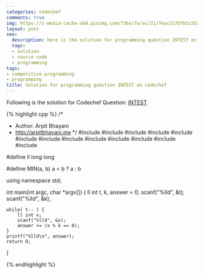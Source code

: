 ```yaml
---
categories: codechef
comments: true
img: https://s-media-cache-ak0.pinimg.com/736x/7e/ac/21/7eac217b7b1c55ab7fd56758e4e181be.jpg
layout: post
seo:
  description: Here is the solution for programming question INTEST on codechef
  tags:
  - solution
  - source code
  - programming
tags:
- competitive-programming
- programming
title: Solution for programming question INTEST on codechef
---
```


Following is the solution for Codechef Question: [INTEST](https://www.codechef.com/problems/INTEST)

{% highlight cpp %}
/*
 *  Author: Arpit Bhayani
 *  http://arpitbhayani.me
 */
#include <cmath>
#include <cstdio>
#include <cstdlib>
#include <climits>
#include <deque>
#include <iostream>
#include <list>
#include <limits>
#include <map>
#include <queue>
#include <set>
#include <stack>
#include <vector>

#define ll long long

#define MIN(a, b) a < b ? a : b

using namespace std;

int main(int argc, char *argv[]) {
    ll int t, k, answer = 0;
    scanf("%lld", &t);
    scanf("%lld", &k);

    while( t-- ) {
        ll int x;
        scanf("%lld", &x);
        answer += (x % k == 0);
    }
    printf("%lld\n", answer);
    return 0;
}

{% endhighlight %}
